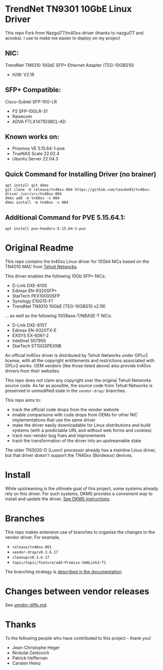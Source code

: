 # TrendNet TN9301 10GbE Linux Driver
This repo Fork from Nazgul77/tn40xx-driver (thanks to nazgul77 and acooks). I use to make me easier to deploy on my project

## NIC: 
TrendNet TN9310 10GbE SFP+ Ethernet Adapter (TEG-10GBS10) 
- H/W: V2.1R

## SFP+ Compatible:  
Cisco-Subtel SFP-10G-LR
- FS SFP-10GLR-31
- Raisecom
- ADVA FTLX1471D3BCL-AD

## Known works on: 
- Proxmox VE 5.15.64-1-pve
- TrueNAS Scale 22.02.4
- Ubuntu Server 22.04.3

## Quick Command for Installing Driver (no brainer)
```
apt install git dkms
git clone -b release/tn40xx-004 https://github.com/tasuke93/tn40xx-driver /usr/src/tn40xx-004
dkms add -m tn40xx -v 004
dkms install -m tn40xx -v 004
```
## Additional Command for PVE 5.15.64.1:
```
apt install pve-headers-5.15.64-1-pve
```

# Original Readme

This repo contains the tn40xx Linux driver for 10Gbit NICs based on the TN4010 MAC from [Tehuti Networks](http://www.tehutinetworks.net).

This driver enables the following 10Gb SFP+ NICs:
- D-Link DXE-810S
- Edimax EN-9320SFP+
- StarTech PEX10000SFP
- Synology E10G15-F1
- TrendNet TN9310 10GbE (TEG-10GBS10 v2.1R)

... as well as the following 10GBase-T/NBASE-T NICs:
- D-Link DXE-810T
- Edimax EN-9320TX-E
- EXSYS EX-6061-2
- Intellinet 507950
- StarTech ST10GSPEXNB

An official tn40xx driver is distributed by Tehuti Networks under GPLv2 license, with all the copyright entitlements and restrictions associated with GPLv2 works. OEM vendors (like those listed above) also provide tn40xx drivers from their websites.

This repo does not claim any copyright over the original Tehuti Networks source code. As far as possible, the source code from Tehuti Networks is preserved in unmodified state in the `vendor-drop/` branches.

This repo aims to:
- track the official code drops from the vendor website
- enable comparisons with code drops from OEMs for other NIC implementations that use the same driver
- make the driver easily downloadable for Linux distributions and build systems (with a predictable URL and without web forms and cookies)
- track non-vendor bug fixes and improvements
- track the transformation of the driver into an upstreamable state

The older TN3020-D (Luxor) processor already has a mainline Linux driver, but that driver doesn't support the TN40xx (Bordeaux) devices.

# Install

While upstreaming is the ultimate goal of this project, some systems already rely on this driver. For such systems, DKMS provides a convenient way to install and update the driver, [See DKMS instructions](docs/dkms.md).

# Branches

This repo makes extensive use of branches to organise the changes to the vendor driver. For example,
- `release/tn40xx-001`
- `vendor-drop/v0.3.6.17`
- `cleanup/v0.3.6.17`
- `topic/topic/feature/add-Promise-SANLink3-T1`

The branching strategy is [described in the documentation](docs/branches.md).

# Changes between vendor releases

See  [vendor-diffs.md](docs/vendor-diffs.md).

# Thanks

To the following people who have contributed to this project - thank you!
- Jean-Christophe Heger
- Nickolai Zeldovich
- Patrick Heffernan
- Carsten Heinz

